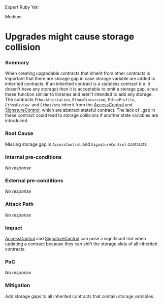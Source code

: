 Expert Ruby Yeti

Medium

# Upgrades might cause storage collision

### Summary
When creating upgradable contracts that inherit from other contracts is important that there are storage gap in case storage variable are added to inherited contracts. If an inherited contract is a stateless contract (i.e. it doesn't have any storage) then it is acceptable to omit a storage gap, since these function similar to libraries and aren't intended to add any storage.
The contracts `EthosAttestation`, `EthosDiscussion`, `EthosProfile`, `EthosReview `and `EthosVote` inherit from the [AccessControl](https://github.com/sherlock-audit/2024-10-ethos-network/blob/main/ethos/packages/contracts/contracts/utils/AccessControl.sol) and [SignatureControl](https://github.com/sherlock-audit/2024-10-ethos-network/blob/main/ethos/packages/contracts/contracts/utils/SignatureControl.sol#L1), which are abstract stateful contract. The lack of _gap in these contract could lead to storage collisions if another state variables are introduced.

### Root Cause

Missing storage gap in `AccessControl` and `SignatureControl` contracts

### Internal pre-conditions

_No response_

### External pre-conditions

_No response_

### Attack Path

_No response_

### Impact

[AccessControl](https://github.com/sherlock-audit/2024-10-ethos-network/blob/main/ethos/packages/contracts/contracts/utils/AccessControl.sol) and [SignatureControl](https://github.com/sherlock-audit/2024-10-ethos-network/blob/main/ethos/packages/contracts/contracts/utils/SignatureControl.sol#L1) can pose a significant risk when updating a contract because they can shift the storage slots of all inherited contracts.

### PoC

_No response_


### Mitigation

Add storage gaps to all inherited contracts that contain storage variables.